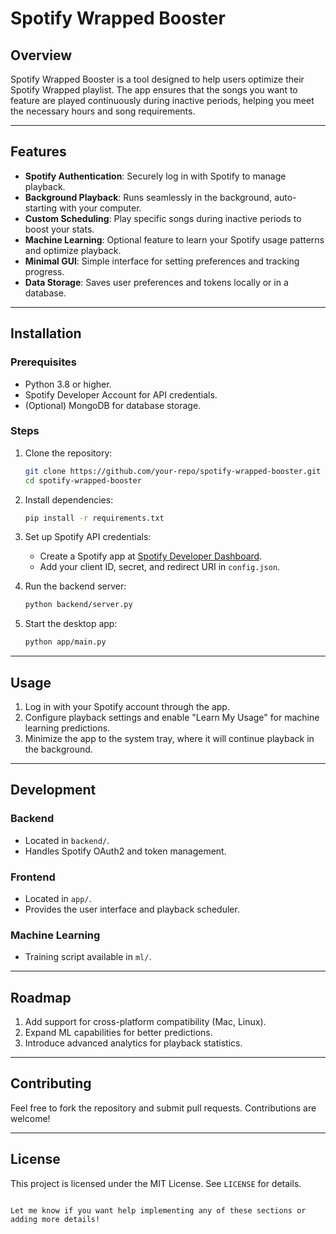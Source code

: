 # Spotify Wrapped Booster

## Overview

Spotify Wrapped Booster is a tool designed to help users optimize their Spotify Wrapped playlist. The app ensures that the songs you want to feature are played continuously during inactive periods, helping you meet the necessary hours and song requirements.

---

## Features

- **Spotify Authentication**: Securely log in with Spotify to manage playback.
- **Background Playback**: Runs seamlessly in the background, auto-starting with your computer.
- **Custom Scheduling**: Play specific songs during inactive periods to boost your stats.
- **Machine Learning**: Optional feature to learn your Spotify usage patterns and optimize playback.
- **Minimal GUI**: Simple interface for setting preferences and tracking progress.
- **Data Storage**: Saves user preferences and tokens locally or in a database.

---

## Installation

### Prerequisites

- Python 3.8 or higher.
- Spotify Developer Account for API credentials.
- (Optional) MongoDB for database storage.

### Steps

1. Clone the repository:
   ```bash
   git clone https://github.com/your-repo/spotify-wrapped-booster.git
   cd spotify-wrapped-booster
   ```
2. Install dependencies:
   ```bash
   pip install -r requirements.txt
   ```
3. Set up Spotify API credentials:

   - Create a Spotify app at [Spotify Developer Dashboard](https://developer.spotify.com/dashboard).
   - Add your client ID, secret, and redirect URI in `config.json`.

4. Run the backend server:
   ```bash
   python backend/server.py
   ```
5. Start the desktop app:
   ```bash
   python app/main.py
   ```

---

## Usage

1. Log in with your Spotify account through the app.
2. Configure playback settings and enable "Learn My Usage" for machine learning predictions.
3. Minimize the app to the system tray, where it will continue playback in the background.

---

## Development

### Backend

- Located in `backend/`.
- Handles Spotify OAuth2 and token management.

### Frontend

- Located in `app/`.
- Provides the user interface and playback scheduler.

### Machine Learning

- Training script available in `ml/`.

---

## Roadmap

1. Add support for cross-platform compatibility (Mac, Linux).
2. Expand ML capabilities for better predictions.
3. Introduce advanced analytics for playback statistics.

---

## Contributing

Feel free to fork the repository and submit pull requests. Contributions are welcome!

---

## License

This project is licensed under the MIT License. See `LICENSE` for details.

```

Let me know if you want help implementing any of these sections or adding more details!
```
